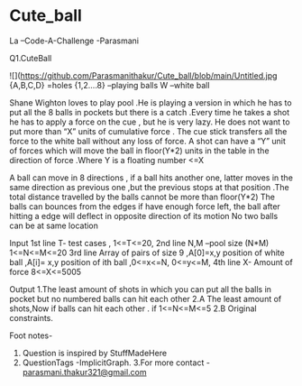 # Cute_ball
La –Code-A-Challenge
                                            -Parasmani

Q1.CuteBall

![](https://github.com/Parasmanithakur/Cute_ball/blob/main/Untitled.jpg
{A,B,C,D} =holes
{1,2….8} –playing balls
W –white ball




Shane Wighton  loves to play pool .He is playing a version in which he has to put all the 8 balls in pockets but there is a catch .Every time he takes a shot he has to apply a force on the cue , but he is very lazy. He does not want to put more than “X” units of cumulative force .
The cue stick transfers all the force to the white ball without any loss of force.
A shot can have a “Y” unit of forces which will move the ball in floor(Y*2) units in the table in the direction of force .Where Y is a floating number <=X

A ball can move in 8 directions , if a ball hits another one, latter moves in the same direction as previous one ,but the previous stops at that position .The total distance travelled by the balls cannot be more than floor(Y*2)
The balls can bounces from the edges if have enough force left, the ball after hitting a edge will deflect in opposite direction of its motion
No two balls can be at same location





Input 
  1st line T- test cases , 1<=T<=20,
2nd line N,M –pool size (N*M) 1<=N<=M<=20
3rd  line Array of pairs of size 9 ,A[0]=x,y position of white ball ,A[i]= x,y position of ith ball  ,0<=x<=N, 0<=y<=M,
4th  line X- Amount of force 8<=X<=5005

Output
 1.The least amount of shots in which you can put all the balls in pocket but no numbered balls can hit each other
2.A The least amount of shots,Now if balls can hit each other . if 1<=N<=M<=5
 2.B Original constraints.
   
Foot notes-
1.  Question is inspired by StuffMadeHere 
2. QuestionTags -ImplicitGraph.
3.For more contact - parasmani.thakur321@gmail.com


